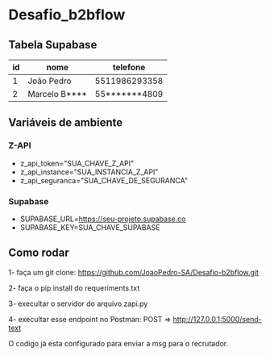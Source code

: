 # Desafio_b2bflow

## Tabela Supabase

| id  | nome              | telefone         |
| --- | ----------------- | ---------------- |
| 1   | João Pedro        | 5511986293358    |
| 2   | Marcelo B\*\*\*\* | 55**\*\*\***4809 |

## Variáveis de ambiente

### Z-API

- z_api_token="SUA_CHAVE_Z_API"
- z_api_instance="SUA_INSTANCIA_Z_API"
- z_api_seguranca="SUA_CHAVE_DE_SEGURANCA"

### Supabase

- SUPABASE_URL=https://seu-projeto.supabase.co
- SUPABASE_KEY=SUA_CHAVE_SUPABASE

## Como rodar

1- faça um git clone: https://github.com/JoaoPedro-SA/Desafio-b2bflow.git

2- faça o pip install do requeriments.txt

3- execultar o servidor do arquivo zapi.py

4- execultar esse endpoint no Postman: POST => http://127.0.0.1:5000/send-text

O codigo já esta configurado para enviar a msg para o recrutador.
